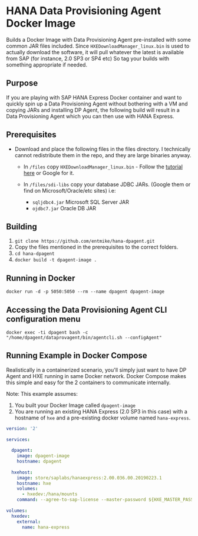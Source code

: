 # HANA Data Provisioning Agent Docker Image

Builds a Docker Image with Data Provisioning Agent pre-installed with some common JAR files included.  Since `HXEDownloadManager_linux.bin` is used to actually download the software, it will pull whatever the latest is available from SAP (for instance, 2.0 SP3 or SP4 etc)  So tag your builds with something appropriate if needed.

## Purpose

If you are playing with SAP HANA Express Docker container and want to quickly spin up a Data Provisioning Agent without bothering with a VM and copying JARs and installing DP Agent, the following build will result in a Data Provisioning Agent which you can then use with HANA Express.

## Prerequisites

- Download and place the following files in the files directory.  I technically cannot redistribute them in the repo, and they are large binaries anyway.

   - In `/files` copy `HXEDownloadManager_linux.bin` - Follow the [tutorial here](https://developers.sap.com/tutorials/hxe-ua-register.html) or Google for it.
   - In `/files/sdi-libs` copy your database JDBC JARs.  (Google them or find on Microsoft/Oracle/etc sites) i.e:
     
     - `sqljdbc4.jar` Microsoft SQL Server JAR
     - `ojdbc7.jar` Oracle DB JAR

## Building

   1. `git clone https://github.com/entmike/hana-dpagent.git`
   2. Copy the files mentioned in the prerequisites to the correct folders.
   3. `cd hana-dpagent`
   4. `docker build -t dpagent-image .`

## Running in Docker

`docker run -d -p 5050:5050 --rm --name dpagent dpagent-image`

## Accessing the Data Provisioning Agent CLI configuration menu

`docker exec -ti dpagent bash -c "/home/dpagent/dataprovagent/bin/agentcli.sh --configAgent"`

## Running Example in Docker Compose

Realistically in a containerized scenario, you'll simply just want to have DP Agent and HXE running in same Docker network.  Docker Compose makes this simple and easy for the 2 containers to communicate internally.

Note: This example assumes:

  1. You built your Docker Image called `dpagent-image`
  2. You are running an existing HANA Express (2.0 SP3 in this case) with a hostname of `hxe` and a pre-existing docker volume named `hana-express`.

```yaml
version: '2'
    
services:
    
  dpagent:
    image: dpagent-image
    hostname: dpagent
          
  hxehost:
    image: store/saplabs/hanaexpress:2.00.036.00.20190223.1
    hostname: hxe
    volumes:
      - hxedev:/hana/mounts
    command: --agree-to-sap-license --master-password ${HXE_MASTER_PASSWORD}
    
volumes:
  hxedev:
    external:
      name: hana-express
```

